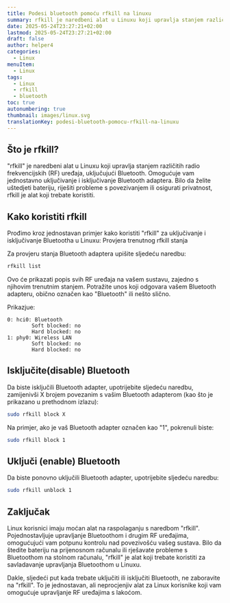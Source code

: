 ```yaml
---
title: Podesi bluetooth pomoću rfkill na linuxu
summary: rfkill je naredbeni alat u Linuxu koji upravlja stanjem različitih radio frekvencijskih (RF) uređaja, uključujući Bluetooth. Omogućuje vam jednostavno uključivanje i isključivanje Bluetooth adaptera.
date: 2025-05-24T23:27:21+02:00
lastmod: 2025-05-24T23:27:21+02:00
draft: false
author: helper4
categories: 
  - Linux
menuItem:
  - Linux
tags:
  - Linux
  - rfkill
  - bluetooth
toc: true
autonumbering: true 
thumbnail: images/linux.svg
translationKey: podesi-bluetooth-pomocu-rfkill-na-linuxu
---
```



## Što je rfkill?

"rfkill" je naredbeni alat u Linuxu koji upravlja stanjem različitih radio frekvencijskih (RF) uređaja, uključujući Bluetooth. Omogućuje vam jednostavno uključivanje i isključivanje Bluetooth adaptera. Bilo da želite uštedjeti bateriju, riješiti probleme s povezivanjem ili osigurati privatnost, rfkill je alat koji trebate koristiti.

## Kako koristiti rfkill

Prođimo kroz jednostavan primjer kako koristiti "rfkill" za uključivanje i isključivanje Bluetootha u Linuxu:
Provjera trenutnog rfkill stanja

Za provjeru stanja Bluetooth adaptera upišite sljedeću naredbu:

```bash
rfkill list
```

Ovo će prikazati popis svih RF uređaja na vašem sustavu, zajedno s njihovim trenutnim stanjem. Potražite unos koji odgovara vašem Bluetooth adapteru, obično označen kao "Bluetooth" ili nešto slično.

Prikazjue:

```text
0: hci0: Bluetooth
        Soft blocked: no
        Hard blocked: no
1: phy0: Wireless LAN
        Soft blocked: no
        Hard blocked: no
```


## Isključite(disable) Bluetooth

Da biste isključili Bluetooth adapter, upotrijebite sljedeću naredbu, zamijenivši X brojem povezanim s vašim Bluetooth adapterom (kao što je prikazano u prethodnom izlazu):

```bash
sudo rfkill block X
```

Na primjer, ako je vaš Bluetooth adapter označen kao "1", pokrenuli biste:

```bash
sudo rfkill block 1
```

## Uključi (enable) Bluetooth

Da biste ponovno uključili Bluetooth adapter, upotrijebite sljedeću naredbu:

```bash
sudo rfkill unblock 1
```

## Zaključak

Linux korisnici imaju moćan alat na raspolaganju s naredbom "rfkill". Pojednostavljuje upravljanje Bluetoothom i drugim RF uređajima, omogućujući vam potpunu kontrolu nad povezivošću vašeg sustava. Bilo da štedite bateriju na prijenosnom računalu ili rješavate probleme s Bluetoothom na stolnom računalu, "rfkill" je alat koji trebate koristiti za savladavanje upravljanja Bluetoothom u Linuxu.

Dakle, sljedeći put kada trebate uključiti ili isključiti Bluetooth, ne zaboravite na "rfkill". To je jednostavan, ali neprocjenjiv alat za Linux korisnike koji vam omogućuje upravljanje RF uređajima s lakoćom.